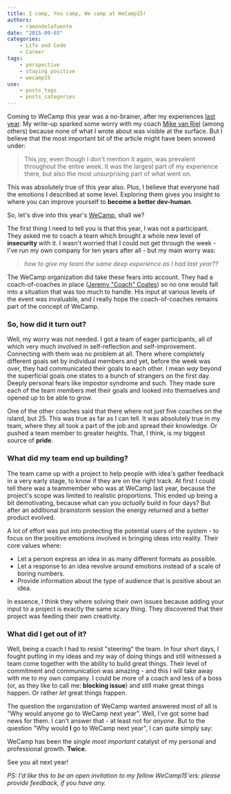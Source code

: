 ```yaml
---
title: I camp, You camp, We camp at WeCamp15!
authors:
    - ramondelafuente
date: "2015-09-03"
categories:
    - Life and Code
    - Career
tags:
    - perspective
    - staying positive
    - wecamp15
use:
    - posts_tags
    - posts_categories
---
```


Coming to WeCamp this year was a no-brainer, after my experiences
[last year](http://dev-human.com/entries/2014/08/31/a-journey-of-emotion-at-wecamp-14/). My write-up sparked some
worry with my coach [Mike van Riel](https://twitter.com/mvriel) (among others) because none of what I wrote about
was visible at the surface. But I believe that the most important bit of the article might have been snowed under:

> This joy, even though I don't mention it again, was prevalent throughout the entire week. It was the largest part
of my experience there, but also the most unsurprising part of what went on.

This was absolutely true of this year also. Plus, I believe that everyone had the emotions I described at some level.
Exploring them gives you insight to where you can improve yourself to **become a better dev-human**.

So, let's dive into this year's [WeCamp](http://weca.mp), shall we?

The first thing I need to tell you is that this year, I was not a participant. They asked me to coach a team which
brought a whole new level of **insecurity** with it. I wasn't worried that I could not get through the week - I've
run my own company for ten years after all - but my main worry was:

> _how to give my team the same deep experience as I had last year??_

The WeCamp organization did take these fears into account. They had a coach-of-coaches in place
([Jeremy "Coach" Coates](https://twitter.com/phpcodemonkey)) so no one would fall into a situation that was too much
to handle. His input at various levels of the event was invaluable, and I really hope the coach-of-coaches remains
part of the concept of WeCamp.

### So, how did it turn out?

Well, my worry was not needed. I got a team of eager participants, all of which very much involved in self-reflection
and self-improvement. Connecting with them was no problem at all. There where completely different goals set by
individual members and yet, before the week was over, they had communicated their goals to each other. I mean _way_
beyond the superficial goals one states to a bunch of strangers on the first day. Deeply personal fears like
impostor syndrome and such. They made sure each of the team members met their goals and looked into themselves
and opened up to be able to grow.

One of the other coaches said that there where not just five coaches on the island, but 25.
This was true as far as I can tell. It was absolutely true in my team, where they all took a part of the
job and spread their knowledge. Or pushed a team member to greater heights. That, I think, is my biggest source
of **pride**.

### What did my team end up building?

The team came up with a project to help people with idea's gather feedback in a very early stage, to know if they
are on the right track. At first I could tell there was a teammember who was at WeCamp last year, because the
project's scope was limited to realistic proportions. This ended up being a bit demotivating, because what can
you _actually_ build in four days? But after an additional brainstorm session the energy returned and a better
product evolved.

A lot of effort was put into protecting the potential users of the system - to focus on the positive emotions
involved in bringing ideas into reality. Their core values where:

- Let a person express an idea in as many different formats as possible.
- Let a response to an idea revolve around emotions instead of a scale of boring numbers.
- Provide information about the type of audience that is positive about an idea.

In essence, I think they where solving their own issues because adding your
input to a project is exactly the same scary thing. They discovered that their project was feeding their own
creativity.

### What did I get out of it?

Well, being a coach I had to resist "steering" the team. In four short days, I fought putting in my
ideas and my way of doing things and still witnessed a team come together with the ability to build great things.
Their level of commitment and communication was amazing - and this I will take away with me to my own company. I
could be more of a coach and less of a boss (or, as they like to call me: **blocking issue**) and still make great
things happen. Or rather _let_ great things happen.

The question the organization of WeCamp wanted answered most of all is "Why would anyone go to WeCamp next year".
Well, I've got some bad news for them. I can't answer that - at least not for *anyone*. But to the question "Why
would **I** go to WeCamp next year", I can quite simply say:

WeCamp has been the _single most important_ catalyst of my personal and professional growth. **Twice.**

See you all next year!


_PS: I'd like this to be an open invitation to my fellow WeCamp15'ers: please provide feedback, if you have any._
